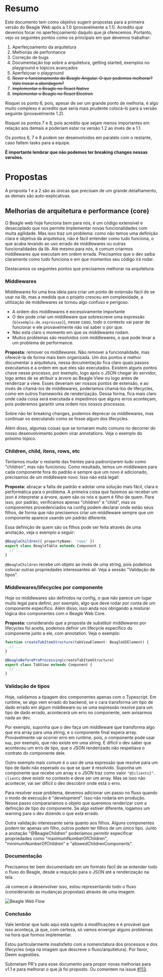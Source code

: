 # Resumo

Este documento tem como objetivo sugerir propostas para a primeira versão do Beagle Web após a 1.0
(provavelmente a 1.1). Acredito que devemos focar no aperfeiçoamento daquilo que já oferecemos.
Portanto, vejo os seguintes pontos como os principais em que devemos trabalhar:

1. Aperfeiçoamento da arquitetura
2. Melhorias de performance
3. Correção de bugs
4. Documentação top sobre a arquitetura, getting started, exemplos no playground e tópicos avançados
5. Aperfeiçoar o playground
6. ~~Rever o funcionamento do Beagle Angular. O que podemos melhorar? Vale trocar a abordagem?~~
7. ~~Implementar o Beagle no React Native~~
8. ~~Implementar o Beagle no React Electron~~

Risquei os ponto 6, pois, apesar de ser um grande ponto de melhoria, é algo muito complexo e
acredito que seria mais prudente colocá-lo para a versão seguinte (provavelmente 1.2).

Risquei os pontos 7 e 8, pois acredito que sejam menos importantes em relação aos demais e poderiam
estar na versão 1.2 ao invés de a 1.1.

Os pontos 6, 7 e 8 podem ser desenvolvidos em paralelo com o restante, caso faltem tasks para a
equipe.

**É importante lembrar que não podemos ter breaking changes nessas versões.**

# Propostas

A proposta 1 e a 2 são as únicas que precisam de um grande detalhamento, as demais são auto-explicativas.

## Melhorias de arquitetura e performance (core)

O Beagle web hoje funciona bem para nós, é um código extensível e desacoplado que nos permite
implementar novas funcionalidades com muita agilidade. Mas isso traz um problema: como não temos
uma definição clara e objetiva da arquitetura, não é fácil entender como tudo funciona, o que acaba
levando ao uso errado de middlewares ou outras funcionalidades da lib. Até mesmo para nós, é comum
criarmos middlewares que executam em ordem errada. Precisamos que o dev saiba claramente como tudo
funciona e em que momentos seu código irá rodar.

Destacamos os seguintes pontos que precisamos melhorar na arquitetura:

### Middlewares

Middlewares foi uma boa ideia para criar um ponto de extensão fácil de se usar na lib, mas a medida
que o projeto cresceu em complexidade, a utilização de middlewares se tornou algo confuso e perigoso.

- A ordem dos middlewares é excessivamente importante
- O dev pode criar um middleware que sobrescreve uma expressão (`${exemplo.de.expressao}`), nesse
caso, todo o contexto vai parar de funcionar e ele provavelmente não vai saber o por que.
- Não está claro o momento em que os middlewares rodam.
- Muitos problemas são resolvidos com middlewares, o que pode levar a um problema de performance.

**Proposta:** remover os middlewares. Não remover a funcionalidade, mas oferecê-la de forma mais
bem organizada. Um dos pontos é melhor documentar a arquitetura, nessa documentação fica claro
quais passos executamos e a ordem em que eles são executados. Existem alguns pontos chave nesse
processo, por exemplo, logo após o JSON chegar do servidor, logo antes de se atribuir a árvore ao
Beagle View ou logo antes de renderizar a view. Esses deveriam ser nossos pontos de extensão, e ao
invés de chamá-los de middlewares, poderíamos chamá-los de lifecycles, como em outros frameworks de
renderização. Dessa forma, fica mais claro onde cada coisa será executada e impedimos que alguns
erros aconteçam, pois poderemos garantir uma ordem nos nossos processos.

Sobre não ter breaking changes, podemos deprecar os middlewares, mas continuar os executando como
se fosse algum dos lifecycles.

Além disso, algumas coisas que se tornaram muito comuns no decorrer do nosso desenvolvimento podem
virar annotations. Veja o exemplo do próximo tópico.

### Children, child, itens, rows, etc

Tentamos mudar o restante das frentes para padronizarem tudo como "children", mas não funcionou.
Como resultado, temos um middleware para cada componente fora do padrão e sempre que um novo é
adicionado, precisamos de um middleware novo. Isso não está legal!

**Proposta:** abraçar a falta de padrão e adotar uma solução mais fácil, clara e performática para
o problema. A primeira coisa que fazemos ao receber um json é interpretar a árvore, quem são os nós
e quem é filho de quem. Para isso, por padrão, verificamos apenas "children" e "child", mas os
componentes provedenciados na config podem declarar onde estão seus filhos, de forma que não
precisemos criar um middleware sempre que um componente aparece usando um padrão diferente.

Essa definição de quem são os filhos pode ser feita através de uma anotação, veja o exemplo a
seguir:

```typescript
@BeagleChildren({ propertyName: 'rows' })
export class BeagleTable extends Component {
  // ...
}
```

`@BeagleChildren` recebe um objeto ao invés de uma string, pois podemos colocar outras propriedades
interessantes alí. Veja a sessão "Validação de tipos".

### Middlewares/lifecycles por componente

Hoje os middlewares são definidos na config, o que não parece um lugar muito legal para definir, por
exemplo, algo que deve rodar por conta de um componente específico. Além disso, isso anda nos
obrigando a misturar lógica dos componentes com o Beagle Web Core.

**Proposta:** considerando que a proposta de substituir middlewares por lifecycles foi aceita,
podemos definir um lifecycle específico do componente junto a ele, com annotation. Veja o exemplo:

```typescript
function createTabItemStructure(tabViewElement: BeagleUIElement) {
  // ...
}

@BeagleBeforePreProcessing(createTabItemStructure)
export class TabView extends Component {
  // ...
}
```

### Validação de tipos

Hoje, validamos a tipagem dos componentes apenas com o Typescript. Em runtime, se algo vem errado do
backend, se o cara transforma um tipo de dado errado em algum middleware ou se uma expressão resolve
para um tipo de dado errado, acontecerá um erro no componente, sem avisarmos nada ao dev.

Por exemplo, suponha que o dev faça um middleware que transforma algo que era array para uma
string, e o componente final espera array. Provavelmente vai ocorrer erro em runtime, pois, o
componente pode usar `map`, por exemplo, que não existe em uma string. É difícil o dev saber que
aconteceu um erro de tipo, que o JSON renderizado não respeitava o contrato do componente dele.

Outro exemplo mais comum é o uso de uma expressão que resolve para um tipo de dado não esperado
ou que se quer é resolvido. Suponha um componente que recebe um array e o JSON traz como valor
`"@{clients}"`. `clients` deve existir no contexto e deve ser um array. Mas se isso não acontecer,
vai ser difícil o dev descobrir onde está o erro.

Para resolver esse problema, devemos adicionar um passo no fluxo quando o modo de execução é
"development". Isso não rodaria em produção. Nesse passo compararíamos o objeto que queremos
renderizar com a definição de tipo do componente. Se algo estiver diferente, logamos um warning
para o dev dizendo o que está errado.

Outra validação interessante seria quanto aos filhos. Alguns componentes podem ter apenas um
filho, outros podem ter filhos de um único tipo. Junto a anotação "@BeagleChildren" poderíamos
permitir especificar propriedades como "maximumNumberOfChildren", "minimumNumberOfChildren" e
"allowedChildrenComponents".

### Documentação

Precisamos ter bem documentado em um formato fácil de se entender todo o fluxo do Beagle, desde a
requição para o JSON até a renderização na tela.

Já comecei a desenvolver isso, estou representando todo o fluxo (considerando as mudanças propostas)
através de uma imagem.

![Beagle Web Flow](https://lh5.googleusercontent.com/JMy1AVpioDDniSZKu_lIf_s42e9k2I8L1pwqDfRZo00YIpY7PNvAnJ92ST54ptOL5_e9TnQ6rd541TuBrJf5=w2560-h1001-rw)

### Conclusão

Vale lembrar que tudo aqui está sujeito à modificações e é provável que isso aconteça, já que, com
certeza, só vamos enxergar alguns problemas na hora que formos implementar.

Estou particularmente insatisfeito com a nomenclatura dos processos e dos lifecycles (veja na
imagem que descreve o fluxo/arquitetura). Por favor, Deem sugestões.

Submetam PR's para esse documento para propor novas melhorias para v1.1 e para melhorar o que já
foi proposto. Ou comentem na issue [#113](https://github.com/ZupIT/beagle-web-core/issues/113).
